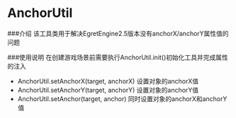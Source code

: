 # AnchorUtil 
###介绍
该工具类用于解决EgretEngine2.5版本没有anchorX/anchorY属性值的问题

###使用说明
在创建游戏场景前需要执行AnchorUtil.init()初始化工具并完成属性的注入
 * AnchorUtil.setAnchorX(target, anchorX) 设置对象的anchorX值
 * AnchorUtil.setAnchorY(target, anchorY) 设置对象的anchorY值
 * AnchorUtil.setAnchor(target, anchor) 同时设置对象的anchorX和anchorY值
